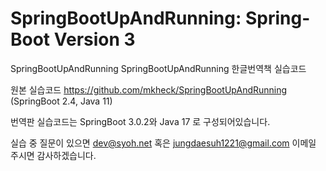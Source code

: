 # SpringBootUpAndRunning: Spring-Boot Version 3

SpringBootUpAndRunning
SpringBootUpAndRunning 한글번역책 실습코드

원본 실습코드 https://github.com/mkheck/SpringBootUpAndRunning (SpringBoot 2.4, Java 11)

번역판 실습코드는 SpringBoot 3.0.2와 Java 17 로 구성되어있습니다.

실습 중 질문이 있으면 dev@syoh.net 혹은 jungdaesuh1221@gmail.com 이메일 주시면 감사하겠습니다. 
